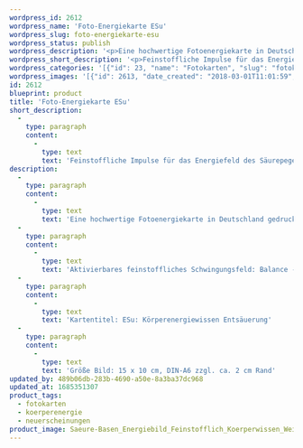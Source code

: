```yaml
---
wordpress_id: 2612
wordpress_name: 'Foto-Energiekarte ESu'
wordpress_slug: foto-energiekarte-esu
wordpress_status: publish
wordpress_description: '<p>Eine hochwertige Fotoenergiekarte in Deutschland gedruckt und in Handarbeit laminiert. Sie ist in Postkartengröße (DIN-A6) gut zu transportieren und kann auch auf den Körper aufgelegt werden.</p><p>Aktivierbares feinstoffliches Schwingungsfeld: Balance - Säurepegel: Feinstoffliche Impulse, um das Energiefeld des Säurepegels zu optimieren.</p><p>Kartentitel: ESu: Körperenergiewissen Entsäuerung</p><p>Größe Bild: 15 x 10 cm, DIN-A6 zzgl. ca. 2 cm Rand<br />Andere Formate sind individuell für Sie innerhalb weniger Tage herstellbar. Bitte kontaktieren Sie uns hierfür unter <a href="mailto:info@elvedenverlag.de">info@elvedenverlag.de</a>.</p><p><a href="https://my.feenbaum.de/anwendung-energiebilder-foto-laminiert/">Anwendungshinweise</a>      <a href="https://my.feenbaum.de/produktinformationen-fotokarten/">Produktinformationen</a></p>'
wordpress_short_description: '<p>Feinstoffliche Impulse für das Energiefeld des Säurepegels<br /><em>Hinweis: Das Wasserzeichen „Elveden Verlag Energiebild“ wird nicht mit gedruckt</em></p>'
wordpress_categories: '[{"id": 23, "name": "Fotokarten", "slug": "fotokarten"}, {"id": 68, "name": "K\u00f6rperenergie", "slug": "koerperenergie"}, {"id": 66, "name": "Neuerscheinungen", "slug": "neuerscheinungen"}]'
wordpress_images: '[{"id": 2613, "date_created": "2018-03-01T11:01:59", "date_created_gmt": "2018-03-01T09:01:59", "date_modified": "2018-03-01T11:01:59", "date_modified_gmt": "2018-03-01T09:01:59", "src": "https://my.feenbaum.de/wp-content/uploads/2018/03/Saeure-Basen_Energiebild_Feinstofflich_Koerperwissen_Weilheim_8x8.jpg", "name": "Saeure-Basen_Energiebild_Feinstofflich_Koerperwissen_Weilheim_8x8", "alt": ""}]'
id: 2612
blueprint: product
title: 'Foto-Energiekarte ESu'
short_description:
  -
    type: paragraph
    content:
      -
        type: text
        text: 'Feinstoffliche Impulse für das Energiefeld des Säurepegels'
description:
  -
    type: paragraph
    content:
      -
        type: text
        text: 'Eine hochwertige Fotoenergiekarte in Deutschland gedruckt und in Handarbeit laminiert. Sie ist in Postkartengröße (DIN-A6) gut zu transportieren und kann auch auf den Körper aufgelegt werden.'
  -
    type: paragraph
    content:
      -
        type: text
        text: 'Aktivierbares feinstoffliches Schwingungsfeld: Balance - Säurepegel: Feinstoffliche Impulse, um das Energiefeld des Säurepegels zu optimieren.'
  -
    type: paragraph
    content:
      -
        type: text
        text: 'Kartentitel: ESu: Körperenergiewissen Entsäuerung'
  -
    type: paragraph
    content:
      -
        type: text
        text: 'Größe Bild: 15 x 10 cm, DIN-A6 zzgl. ca. 2 cm Rand'
updated_by: 489b06db-283b-4690-a50e-8a3ba37dc968
updated_at: 1685351307
product_tags:
  - fotokarten
  - koerperenergie
  - neuerscheinungen
product_image: Saeure-Basen_Energiebild_Feinstofflich_Koerperwissen_Weilheim_8x8.jpg
---
```

